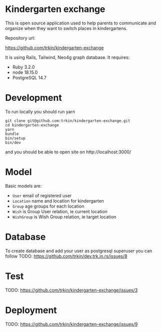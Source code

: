 # Kindergarten exchange

This is open source application used to help parents to communicate and organize
when they want to switch places in kindergartens.

Repository url:

https://github.com/trkin/kindergarten-exchange

It is using Rails, Tailwind, Neo4g graph database.
It requires:

* Ruby 3.2.0
* node 18.15.0
* PostgreSQL 14.7

# Development

To run locally you should run yarn

```
git clone git@github.com:trkin/kindergarten-exchange.git
cd kindergarten-exchange
yarn
bundle
bin/setup
bin/dev
```

and you should be able to open site on http://localhost:3000/

# Model

Basic models are:
* `User` email of registered user
* `Location` name and location for kindergarten
* `Group` age groups for each location
* `Wish` is Group User relation, ie current location
* `WishGroup` is Wish Group relation, ie target location

# Database

To create database and add your user as postgresql superuser you can follow
TODO: https://github.com/trkin/dev.trk.in.rs/issues/8

# Test

TODO: https://github.com/trkin/kindergarten-exchange/issues/3

# Deployment

TODO: https://github.com/trkin/kindergarten-exchange/issues/9

